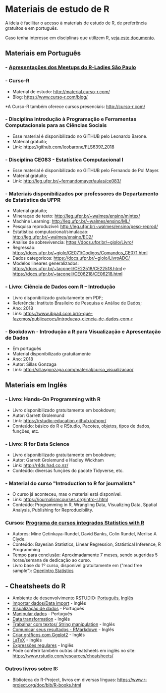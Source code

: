 # Materiais de estudo de R 

A ideia é facilitar o acesso à materiais de estudo de R, de preferência gratuitos e em português. 

Caso tenha interesse em  disciplinas que utilizem R, [veja este documento](https://github.com/beatrizmilz/materiais_estudo_R/blob/master/disciplinas.md).

## Materiais em Português

### - [Apresentações dos Meetups do R-Ladies São Paulo](https://github.com/rladies/meetup-presentations_sao-paulo/blob/master/README.md)

### - Curso-R
- Material de estudo: http://material.curso-r.com/
- Blog: https://www.curso-r.com/blog/

*A Curso-R também oferece cursos presenciais: http://curso-r.com/

### - Disciplina Introdução à Programação e Ferramentas Computacionais para as Ciências Sociais
- Esse material é disponibilizado no GITHUB pelo Leonardo Barone. 
- Material gratuito;
- Link: https://github.com/leobarone/FLS6397_2018

### - Disciplina CE083 - Estatística Computacional I
- Esse material é disponibilizado no GITHUB pelo  Fernando de Pol Mayer. 
- Material gratuito;
- Link: http://leg.ufpr.br/~fernandomayer/aulas/ce083/

### - Materiais disponibilizados por professores do Departamento de Estatística da UFPR
- Material gratuito;
- Mineraçao de texto: http://leg.ufpr.br/~walmes/ensino/mintex/
- Machine Learning: http://leg.ufpr.br/~walmes/ensino/ML/
- Pesquisa reproduzivel: http://leg.ufpr.br/~walmes/ensino/pesq-reprod/
- Estatistica computacional/simulaçao: http://leg.ufpr.br/~walmes/ensino/EC2/
- Analise de sobrevivencia: https://docs.ufpr.br/~giolo/Livro/
- Regressão: https://docs.ufpr.br/~giolo/CE071/Codigos/Comandos_CE071.html
- Dados categoricos: https://docs.ufpr.br/~giolo/LivroADC/
- Modelos lineares generalizados: https://docs.ufpr.br/~taconeli/CE22518/CE22518.html e https://docs.ufpr.br/~taconeli/CE06218/CE06218.html


### - Livro: Ciência de Dados com R – Introdução
- Livro disponibilizado gratuitamente em PDF;
- Referência: Instituto Brasileiro de Pesquisa e Análise de Dados;
- Ano: 2018
- Link: https://www.ibpad.com.br/o-que-fazemos/publicacoes/introducao-ciencia-de-dados-com-r


### - Bookdown - Introdução a R para Visualização e Apresentação de Dados
- Em português
- Material disponibilizado gratuitamente
- Ano: 2018
- Autor: Sillas Gonzaga
- Link: http://sillasgonzaga.com/material/curso_visualizacao/

## Materiais em Inglês

### - Livro: Hands-On Programming with R
- Livro disponibilizado gratuitamente em bookdown; 
- Autor: Garrett Grolemund
- Link: https://rstudio-education.github.io/hopr/
- Conteúdo: básico do R e RStudio, Pacotes, objetos, tipos de dados, funções, etc.

### - Livro: R for Data Science
- Livro disponibilizado gratuitamente em bookdown; 
- Autor: Garrett Grolemund e Hadley Wickham
- Link: http://r4ds.had.co.nz/
- Conteúdo: diversas funções do pacote Tidyverse, etc.


### - Material do curso "Introduction to R for journalists"
- O curso já aconteceu, mas o material está disponível.
- Link: https://journalismcourses.org/intro-r.html
- Conteúdo: Programming in R, Wrangling Data, Visualizing Data, Spatial Analysis, Publishing for Reproducibility.

### Cursos: [Programa de cursos integrados Statistics with R]( https://pt.coursera.org/specializations/statistics)
- Autores: Mine Çetinkaya-Rundel, David Banks, Colin Rundel, Merlise A Clyde.
- Conteúdo: Bayesian Statistics, Linear Regression, Statistical Inference, R Programming
- Tempo para conclusão: Aproximadamente 7 meses, sendo sugeridas 5 horas/semana de dedicação ao curso.
- Livro base do 1º curso, disponível gratuitamente em ("read free sample"): [OpenIntro Statistics](https://leanpub.com/openintro-statistics)

## - Cheatsheets do R
- Ambiente de desenvolvimento RSTUDIO: [Português](https://github.com/rstudio/cheatsheets/raw/master/translations/portuguese/rstudio-IDE-cheatsheet-portuguese.pdf), [Inglês](https://github.com/rstudio/cheatsheets/raw/master/rstudio-ide.pdf)
- [Importar dados/Data import](https://github.com/rstudio/cheatsheets/raw/master/data-import.pdf) - Inglês
- [Visualização de dados](https://github.com/rstudio/cheatsheets/raw/master/translations/portuguese/ggplot2-cheatsheet-portuguese.pdf) - Português
- [Manipular dados](https://github.com/rstudio/cheatsheets/raw/master/translations/portuguese/data-wrangling-cheatsheet-portuguese.pdf) - Português
- [Data transformation](https://github.com/rstudio/cheatsheets/raw/master/data-transformation.pdf) - Inglês
- [Trabalhar com textos/ String manipulation](https://github.com/rstudio/cheatsheets/raw/master/strings.pdf) - Inglês
- [Comunicar seus resultados - RMarkdown](https://github.com/rstudio/cheatsheets/raw/master/rmarkdown-2.0.pdf) - Inglês
- [Criar gráficos com Ggplot2](https://github.com/rstudio/cheatsheets/raw/master/data-visualization-2.1.pdf) - Inglês
- [LaTeX](https://wch.github.io/latexsheet/) - Inglês
- [Expressões regulares](https://github.com/rstudio/cheatsheets/raw/master/regex.pdf) - Inglês
- Pode conferir também outras cheatsheets em inglês no site: https://www.rstudio.com/resources/cheatsheets/ 

### Outros livros sobre R:
- Biblioteca do R-Project, livros em diversas línguas: https://www.r-project.org/doc/bib/R-books.html

